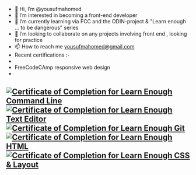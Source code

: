 - 👋 Hi, I’m @yousufmahomed
- 👀 I’m interested in becoming a front-end developer
- 🌱 I’m currently learning via FCC and the ODIN-project & "Learn enough ... to be dangerous" series
- 💞️ I’m looking to collaborate on any projects involving front end , looking for practice
- 📫 How to reach me yousufmahomed@gmail.com
- Recent certifications :-
-    
- FreeCodeCAmp responsive web design
- 
<a href="https://www.learnenough.com/certificates/fd21db43"><img src="https://www.learnenough.com/certificates/fd21db43/command-line-tutorial.svg" alt="Certificate of Completion for Learn Enough Command Line"></a><a href="https://www.learnenough.com/certificates/fd21db43"><img src="https://www.learnenough.com/certificates/fd21db43/text-editor-tutorial.svg" alt="Certificate of Completion for Learn Enough Text Editor"></a><a href="https://www.learnenough.com/certificates/fd21db43"><img src="https://www.learnenough.com/certificates/fd21db43/git-tutorial.svg" alt="Certificate of Completion for Learn Enough Git"></a><a href="https://www.learnenough.com/certificates/fd21db43"><img src="https://www.learnenough.com/certificates/fd21db43/html-tutorial.svg" alt="Certificate of Completion for Learn Enough HTML"></a><a href="https://www.learnenough.com/certificates/fd21db43"><img src="https://www.learnenough.com/certificates/fd21db43/css-and-layout-tutorial.svg" alt="Certificate of Completion for Learn Enough CSS &amp; Layout"></a>    
- 

<!---
yousufmahomed/yousufmahomed is a ✨ special ✨ repository because its `README.md` (this file) appears on your GitHub profile.
You can click the Preview link to take a look at your changes.
--->
